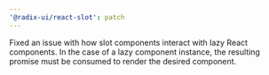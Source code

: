 ```yaml
---
'@radix-ui/react-slot': patch
---
```


Fixed an issue with how slot components interact with lazy React components. In the case of a lazy component instance, the resulting promise must be consumed to render the desired component.
